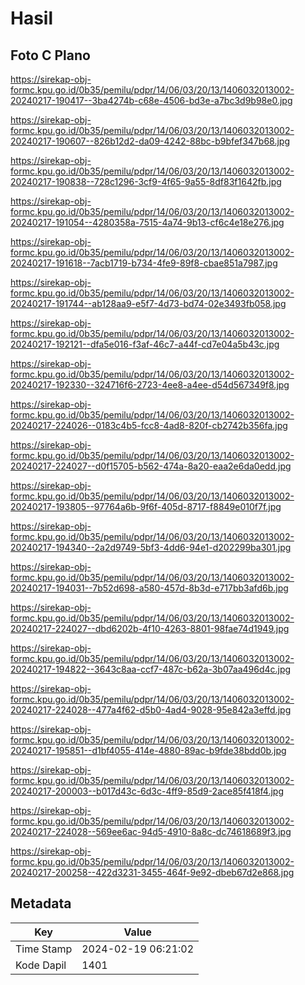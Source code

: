 # Hasil

## Foto C Plano

https://sirekap-obj-formc.kpu.go.id/0b35/pemilu/pdpr/14/06/03/20/13/1406032013002-20240217-190417--3ba4274b-c68e-4506-bd3e-a7bc3d9b98e0.jpg

https://sirekap-obj-formc.kpu.go.id/0b35/pemilu/pdpr/14/06/03/20/13/1406032013002-20240217-190607--826b12d2-da09-4242-88bc-b9bfef347b68.jpg

https://sirekap-obj-formc.kpu.go.id/0b35/pemilu/pdpr/14/06/03/20/13/1406032013002-20240217-190838--728c1296-3cf9-4f65-9a55-8df83f1642fb.jpg

https://sirekap-obj-formc.kpu.go.id/0b35/pemilu/pdpr/14/06/03/20/13/1406032013002-20240217-191054--4280358a-7515-4a74-9b13-cf6c4e18e276.jpg

https://sirekap-obj-formc.kpu.go.id/0b35/pemilu/pdpr/14/06/03/20/13/1406032013002-20240217-191618--7acb1719-b734-4fe9-89f8-cbae851a7987.jpg

https://sirekap-obj-formc.kpu.go.id/0b35/pemilu/pdpr/14/06/03/20/13/1406032013002-20240217-191744--ab128aa9-e5f7-4d73-bd74-02e3493fb058.jpg

https://sirekap-obj-formc.kpu.go.id/0b35/pemilu/pdpr/14/06/03/20/13/1406032013002-20240217-192121--dfa5e016-f3af-46c7-a44f-cd7e04a5b43c.jpg

https://sirekap-obj-formc.kpu.go.id/0b35/pemilu/pdpr/14/06/03/20/13/1406032013002-20240217-192330--324716f6-2723-4ee8-a4ee-d54d567349f8.jpg

https://sirekap-obj-formc.kpu.go.id/0b35/pemilu/pdpr/14/06/03/20/13/1406032013002-20240217-224026--0183c4b5-fcc8-4ad8-820f-cb2742b356fa.jpg

https://sirekap-obj-formc.kpu.go.id/0b35/pemilu/pdpr/14/06/03/20/13/1406032013002-20240217-224027--d0f15705-b562-474a-8a20-eaa2e6da0edd.jpg

https://sirekap-obj-formc.kpu.go.id/0b35/pemilu/pdpr/14/06/03/20/13/1406032013002-20240217-193805--97764a6b-9f6f-405d-8717-f8849e010f7f.jpg

https://sirekap-obj-formc.kpu.go.id/0b35/pemilu/pdpr/14/06/03/20/13/1406032013002-20240217-194340--2a2d9749-5bf3-4dd6-94e1-d202299ba301.jpg

https://sirekap-obj-formc.kpu.go.id/0b35/pemilu/pdpr/14/06/03/20/13/1406032013002-20240217-194031--7b52d698-a580-457d-8b3d-e717bb3afd6b.jpg

https://sirekap-obj-formc.kpu.go.id/0b35/pemilu/pdpr/14/06/03/20/13/1406032013002-20240217-224027--dbd6202b-4f10-4263-8801-98fae74d1949.jpg

https://sirekap-obj-formc.kpu.go.id/0b35/pemilu/pdpr/14/06/03/20/13/1406032013002-20240217-194822--3643c8aa-ccf7-487c-b62a-3b07aa496d4c.jpg

https://sirekap-obj-formc.kpu.go.id/0b35/pemilu/pdpr/14/06/03/20/13/1406032013002-20240217-224028--477a4f62-d5b0-4ad4-9028-95e842a3effd.jpg

https://sirekap-obj-formc.kpu.go.id/0b35/pemilu/pdpr/14/06/03/20/13/1406032013002-20240217-195851--d1bf4055-414e-4880-89ac-b9fde38bdd0b.jpg

https://sirekap-obj-formc.kpu.go.id/0b35/pemilu/pdpr/14/06/03/20/13/1406032013002-20240217-200003--b017d43c-6d3c-4ff9-85d9-2ace85f418f4.jpg

https://sirekap-obj-formc.kpu.go.id/0b35/pemilu/pdpr/14/06/03/20/13/1406032013002-20240217-224028--569ee6ac-94d5-4910-8a8c-dc74618689f3.jpg

https://sirekap-obj-formc.kpu.go.id/0b35/pemilu/pdpr/14/06/03/20/13/1406032013002-20240217-200258--422d3231-3455-464f-9e92-dbeb67d2e868.jpg


## Metadata

| Key        | Value               |
| ---------- | ------------------- |
| Time Stamp | 2024-02-19 06:21:02 |
| Kode Dapil | 1401                |



